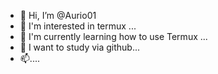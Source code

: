 - 👋 Hi, I’m @Aurio01
- 👀 I'm interested in termux ...
- 🌱 I'm currently learning how to use Termux ...
- 💞️ I want to study via github...
- 📫....

<!---
Aurio01/Aurio01 is a ✨ special ✨ repository because its `README.md` (this file) appears on your GitHub profile.
You can click the Preview link to take a look at your changes.
--->
